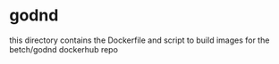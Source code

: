 # godnd

this directory contains the Dockerfile and script to build images for the betch/godnd dockerhub repo
